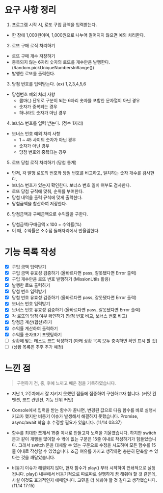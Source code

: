 # 요구 사항 정리

1. 프로그램 시작 시, 로또 구입 금액을 입력받는다.

- 한 장에 1,000원이며, 1,000원으로 나누어 떨어지지 않으면 예외 처리한다.

2. 로또 구매 로직 처리하기

- 로또 구매 개수 저장하기
- 중복되지 않는 6자리 숫자의 로또를 개수만큼 발행한다. (Random.pickUniqueNumbersInRange())
- 발행한 로또를 출력한다.

3. 당첨 번호를 입력받는다. (ex) 1,2,3,4,5,6

- 당첨번호 예외 처리 사항
  - 콤마(,) 단위로 구분이 되는 6자리 숫자를 포함한 문자열이 아닌 경우
  - 숫자가 중복되는 경우
  - 하나라도 숫자가 아닌 경우

4. 보너스 번호를 입력 받는다. (정수 1자리)

- 보너스 번호 예외 처리 사항
  - 1 ~ 45 사이의 숫자가 아닌 경우
  - 숫자가 아닌 경우
  - 당첨 번호와 중복되는 경우

5. 로또 당첨 로직 처리하기 (당첨 통계)

- 먼저, 각 발행 로또의 번호와 당첨 번호를 비교하고, 일치하는 숫자 개수를 검사한다.
- 보너스 번호가 있는지 확인한다. 보너스 번호 일치 여부도 검사한다.
- 로또 당첨 규칙에 맞춰, 순위를 부여한다.
- 당첨 내역을 출력 규칙에 맞게 출력한다.
- 당첨금액을 합산하여 저장한다.

6. 당첨금액과 구매금액으로 수익률을 구한다.

- 당첨금액/구매금액 x 100 = 수익률(%)
- 이 때, 수익률은 소수점 둘째자리에서 반올림한다.

# 기능 목록 작성

- [x] 구입 금액 입력받기
- [x] 구입 금액 유효성 검증하기 (올바르다면 pass, 잘못됐다면 Error 출력)
- [x] 구입 개수만큼 로또 번호 발행하기 (MissionUtils 활용)
- [x] 발행한 로또 출력하기
- [x] 당첨 번호 입력받기
- [x] 당첨 번호 유효성 검증하기 (올바르다면 pass, 잘못됐다면 Error 출력)
- [x] 보너스 번호 입력받기
- [x] 보너스 번호 유효성 검증하기 (올바르다면 pass, 잘못됐다면 Error 출력)
- [x] 각 로또의 당첨 여부 확인하기 (당첨 번호 비교, 보너스 번호 비교)
- [x] 당첨금 계산(합산)하기
- [x] 수익률 계산하여 출력하기
- [x] 수익률 숫자표기 포맷팅하기
- [ ] 상황에 맞는 테스트 코드 작성하기 (아래 상황 목록 모두 충족하면 확인 표시 할 것)
- [ ] (상황 목록은 추후 추가 예정)

# 느낀 점

> 구현하기 전, 중, 후에 느끼고 배운 점을 기록하였습니다.

- 지난 1, 2주차에서 잘 지키지 못했던 점들에 집중하여 구현하고자 합니다. (커밋 컨벤션, 코드 컨벤션, 기능 단위 커밋)

- Console에서 입력을 받는 함수가 끝나면, 변경된 값으로 다음 함수를 바로 실행시키고자 했지만 비동기 이슈가 발생해서 해결하지 못했습니다. Promise, async/await 학습 후 수정할 필요가 있습니다. (11/14 03:37)

- 함수를 최대한 쪼개서 15줄 이내로 만들고자 노력을 기울였습니다. 하지만 switch 문과 같이 개행을 많이할 수 밖에 없는 구문은 15줄 이내로 작성하기가 힘들었습니다. 그래서 switch 문을 대체할 수 있는 구문으로 수정을 시도하며 모든 함수를 15줄 이내로 작성할 수 있었습니다. 조금 여유를 가지고 생각하면 충분히 단축할 수 있다는 것을 깨달았습니다.

- 비동기 이슈가 해결되지 않아, 현재 함수가 play() 부터 시작하여 연쇄적으로 실행됩니다. play() 내부에서 비동기적으로 따로따로 실행하게 끔 해줘야 할 것 같은데, 사실 이것도 효과적인지 애매합니다. 고민을 더 해봐야 할 것 같다고 생각했습니다.(11.14 17:15)
